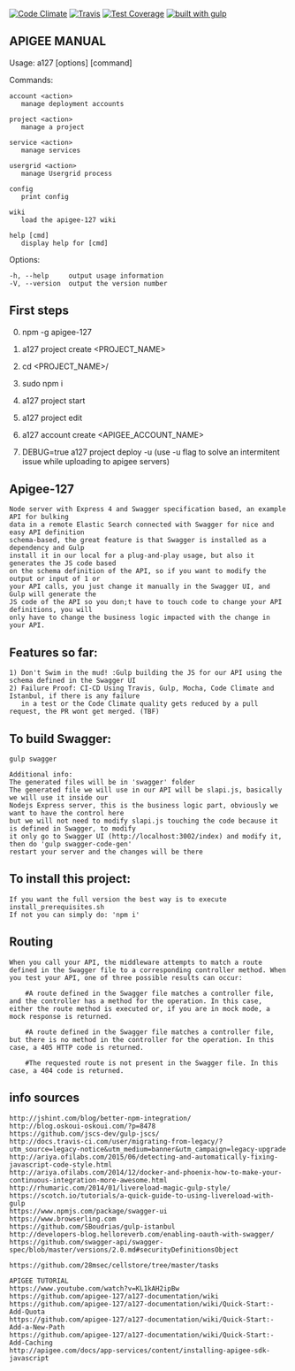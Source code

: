 [![Code Climate](https://codeclimate.com/github/sloppylopez/apigee/badges/gpa.svg)](https://codeclimate.com/github/sloppylopez/apigee)
[![Travis](https://travis-ci.org/sloppylopez/apigee.svg)](https://travis-ci.org/sloppylopez/apigee)
[![Test Coverage](https://codeclimate.com/github/sloppylopez/apigee/badges/coverage.svg)](https://codeclimate.com/github/sloppylopez/apigee/coverage)
[![built with gulp](https://raw.github.com/cyparu/artwork/master/builtwith.png)](http://gulpjs.com)

## APIGEE MANUAL
  
  Usage: a127 [options] [command]

  Commands:

    account <action>
       manage deployment accounts
    
    project <action>
       manage a project
    
    service <action>
       manage services
    
    usergrid <action>
       manage Usergrid process
    
    config 
       print config
    
    wiki 
       load the apigee-127 wiki
    
    help [cmd]
       display help for [cmd]
    

  Options:

    -h, --help     output usage information
    -V, --version  output the version number

## First steps
  0) npm -g apigee-127
  
  1) a127 project create <PROJECT_NAME>
  
  2) cd <PROJECT_NAME>/
  
  3) sudo npm i
  
  4) a127 project start
  
  5) a127 project edit
  
  6) a127 account create <APIGEE_ACCOUNT_NAME>
  
  7) DEBUG=true a127 project deploy -u (use -u flag to solve an intermitent issue while uploading to apigee servers)


## Apigee-127
    Node server with Express 4 and Swagger specification based, an example API for bulking 
    data in a remote Elastic Search connected with Swagger for nice and easy API definition 
    schema-based, the great feature is that Swagger is installed as a dependency and Gulp 
    install it in our local for a plug-and-play usage, but also it generates the JS code based 
    on the schema definition of the API, so if you want to modify the output or input of 1 or 
    your API calls, you just change it manually in the Swagger UI, and Gulp will generate the 
    JS code of the API so you don;t have to touch code to change your API definitions, you will
    only have to change the business logic impacted with the change in your API.

## Features so far:
    1) Don't Swim in the mud! :Gulp building the JS for our API using the schema defined in the Swagger UI
    2) Failure Proof: CI-CD Using Travis, Gulp, Mocha, Code Climate and Istanbul, if there is any failure
       in a test or the Code Climate quality gets reduced by a pull request, the PR wont get merged. (TBF)

## To build Swagger:
    gulp swagger

    Additional info:
    The generated files will be in 'swagger' folder
    The generated file we will use in our API will be slapi.js, basically we will use it inside our
    Nodejs Express server, this is the business logic part, obviously we want to have the control here
    but we will not need to modify slapi.js touching the code because it is defined in Swagger, to modify
    it only go to Swagger UI (http://localhost:3002/index) and modify it, then do 'gulp swagger-code-gen'
    restart your server and the changes will be there

## To install this project:
    If you want the full version the best way is to execute install_prerequisites.sh
    If not you can simply do: 'npm i'

## Routing
    When you call your API, the middleware attempts to match a route defined in the Swagger file to a corresponding controller method. When you test your API, one of three possible results can occur:
    
        #A route defined in the Swagger file matches a controller file, and the controller has a method for the operation. In this case, either the route method is executed or, if you are in mock mode, a mock response is returned.
    
        #A route defined in the Swagger file matches a controller file, but there is no method in the controller for the operation. In this case, a 405 HTTP code is returned.
    
        #The requested route is not present in the Swagger file. In this case, a 404 code is returned.

## info sources
    http://jshint.com/blog/better-npm-integration/
    http://blog.oskoui-oskoui.com/?p=8478
    https://github.com/jscs-dev/gulp-jscs/
    http://docs.travis-ci.com/user/migrating-from-legacy/?utm_source=legacy-notice&utm_medium=banner&utm_campaign=legacy-upgrade
    http://ariya.ofilabs.com/2015/06/detecting-and-automatically-fixing-javascript-code-style.html
    http://ariya.ofilabs.com/2014/12/docker-and-phoenix-how-to-make-your-continuous-integration-more-awesome.html
    http://rhumaric.com/2014/01/livereload-magic-gulp-style/
    https://scotch.io/tutorials/a-quick-guide-to-using-livereload-with-gulp
    https://www.npmjs.com/package/swagger-ui
    https://www.browserling.com
    https://github.com/SBoudrias/gulp-istanbul
    http://developers-blog.helloreverb.com/enabling-oauth-with-swagger/
    https://github.com/swagger-api/swagger-spec/blob/master/versions/2.0.md#securityDefinitionsObject

    https://github.com/28msec/cellstore/tree/master/tasks
    
    APIGEE TUTORIAL
    https://www.youtube.com/watch?v=KL1kAH2ipBw
    https://github.com/apigee-127/a127-documentation/wiki
    https://github.com/apigee-127/a127-documentation/wiki/Quick-Start:-Add-Quota
    https://github.com/apigee-127/a127-documentation/wiki/Quick-Start:-Add-a-New-Path
    https://github.com/apigee-127/a127-documentation/wiki/Quick-Start:-Add-Caching
    http://apigee.com/docs/app-services/content/installing-apigee-sdk-javascript




